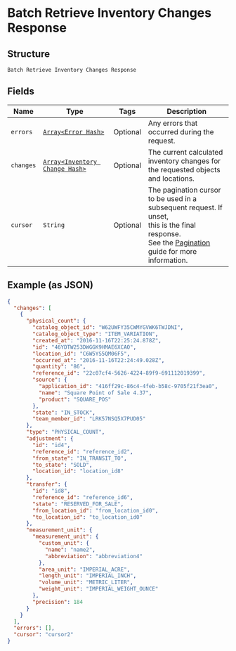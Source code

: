 
# Batch Retrieve Inventory Changes Response

## Structure

`Batch Retrieve Inventory Changes Response`

## Fields

| Name | Type | Tags | Description |
|  --- | --- | --- | --- |
| `errors` | [`Array<Error Hash>`](../../doc/models/error.md) | Optional | Any errors that occurred during the request. |
| `changes` | [`Array<Inventory Change Hash>`](../../doc/models/inventory-change.md) | Optional | The current calculated inventory changes for the requested objects<br>and locations. |
| `cursor` | `String` | Optional | The pagination cursor to be used in a subsequent request. If unset,<br>this is the final response.<br>See the [Pagination](https://developer.squareup.com/docs/working-with-apis/pagination) guide for more information. |

## Example (as JSON)

```json
{
  "changes": [
    {
      "physical_count": {
        "catalog_object_id": "W62UWFY35CWMYGVWK6TWJDNI",
        "catalog_object_type": "ITEM_VARIATION",
        "created_at": "2016-11-16T22:25:24.878Z",
        "id": "46YDTW253DWGGK9HMAE6XCAO",
        "location_id": "C6W5YS5QM06F5",
        "occurred_at": "2016-11-16T22:24:49.028Z",
        "quantity": "86",
        "reference_id": "22c07cf4-5626-4224-89f9-691112019399",
        "source": {
          "application_id": "416ff29c-86c4-4feb-b58c-9705f21f3ea0",
          "name": "Square Point of Sale 4.37",
          "product": "SQUARE_POS"
        },
        "state": "IN_STOCK",
        "team_member_id": "LRK57NSQ5X7PUD05"
      },
      "type": "PHYSICAL_COUNT",
      "adjustment": {
        "id": "id4",
        "reference_id": "reference_id2",
        "from_state": "IN_TRANSIT_TO",
        "to_state": "SOLD",
        "location_id": "location_id8"
      },
      "transfer": {
        "id": "id8",
        "reference_id": "reference_id6",
        "state": "RESERVED_FOR_SALE",
        "from_location_id": "from_location_id0",
        "to_location_id": "to_location_id0"
      },
      "measurement_unit": {
        "measurement_unit": {
          "custom_unit": {
            "name": "name2",
            "abbreviation": "abbreviation4"
          },
          "area_unit": "IMPERIAL_ACRE",
          "length_unit": "IMPERIAL_INCH",
          "volume_unit": "METRIC_LITER",
          "weight_unit": "IMPERIAL_WEIGHT_OUNCE"
        },
        "precision": 184
      }
    }
  ],
  "errors": [],
  "cursor": "cursor2"
}
```

